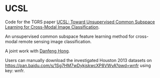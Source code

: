 # UCSL

Code for the TGRS paper [UCSL: Toward Unsupervised Common Subspace Learning for Cross-Modal Image Classification](https://ieeexplore.ieee.org/abstract/document/10144390).

An unsupervised common subspace feature learning method for cross-modal remote sensing image classification.

A joint work with [Danfeng Hong](https://github.com/danfenghong).

Users can manually download the investigated Houston 2013 datasets on https://pan.baidu.com/s/1Sg7HM7wDykjskwcXP8VWvA?pwd=wnfr using key: wnfr.
